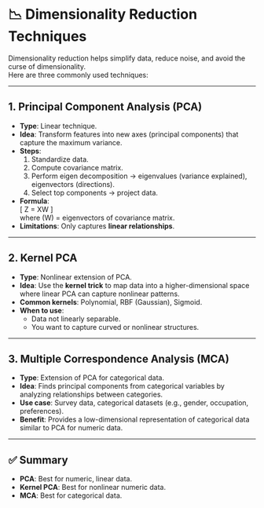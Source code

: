 # 📉 Dimensionality Reduction Techniques

Dimensionality reduction helps simplify data, reduce noise, and avoid the curse of dimensionality.  
Here are three commonly used techniques:

---

## 1. Principal Component Analysis (PCA)
- **Type**: Linear technique.  
- **Idea**: Transform features into new axes (principal components) that capture the maximum variance.  
- **Steps**:
  1. Standardize data.  
  2. Compute covariance matrix.  
  3. Perform eigen decomposition → eigenvalues (variance explained), eigenvectors (directions).  
  4. Select top components → project data.  
- **Formula**:  
  \[
  Z = XW
  \]  
  where \(W\) = eigenvectors of covariance matrix.  
- **Limitations**: Only captures **linear relationships**.  

---

## 2. Kernel PCA
- **Type**: Nonlinear extension of PCA.  
- **Idea**: Use the **kernel trick** to map data into a higher-dimensional space where linear PCA can capture nonlinear patterns.  
- **Common kernels**: Polynomial, RBF (Gaussian), Sigmoid.  
- **When to use**:  
  - Data not linearly separable.  
  - You want to capture curved or nonlinear structures.  

---

## 3. Multiple Correspondence Analysis (MCA)
- **Type**: Extension of PCA for categorical data.  
- **Idea**: Finds principal components from categorical variables by analyzing relationships between categories.  
- **Use case**: Survey data, categorical datasets (e.g., gender, occupation, preferences).  
- **Benefit**: Provides a low-dimensional representation of categorical data similar to PCA for numeric data.  

---

## ✅ Summary
- **PCA**: Best for numeric, linear data.  
- **Kernel PCA**: Best for nonlinear numeric data.  
- **MCA**: Best for categorical data.  
